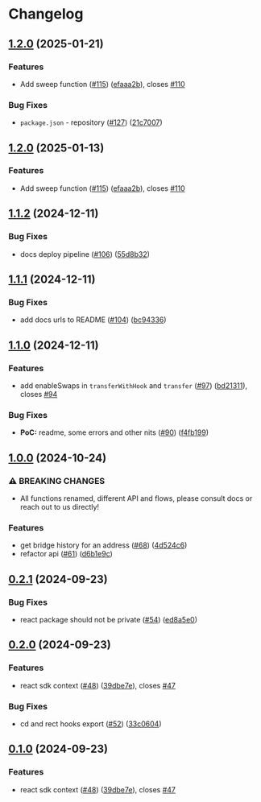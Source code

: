 # Changelog

## [1.2.0](https://github.com/sprintertech/sprinter-sdk/compare/sprinter-react-v1.1.2...sprinter-react-v1.2.0) (2025-01-21)


### Features

* Add sweep function ([#115](https://github.com/sprintertech/sprinter-sdk/issues/115)) ([efaaa2b](https://github.com/sprintertech/sprinter-sdk/commit/efaaa2b3d8674e46b264caddcd373218c3f552c1)), closes [#110](https://github.com/sprintertech/sprinter-sdk/issues/110)


### Bug Fixes

* `package.json` - repository ([#127](https://github.com/sprintertech/sprinter-sdk/issues/127)) ([21c7007](https://github.com/sprintertech/sprinter-sdk/commit/21c70077d2e5ef83730f730990e849f8d54ec8c0))

## [1.2.0](https://github.com/ChainSafe/sprinter-ts/compare/sprinter-react-v1.1.2...sprinter-react-v1.2.0) (2025-01-13)

### Features

- Add sweep function ([#115](https://github.com/ChainSafe/sprinter-ts/issues/115)) ([efaaa2b](https://github.com/ChainSafe/sprinter-ts/commit/efaaa2b3d8674e46b264caddcd373218c3f552c1)), closes [#110](https://github.com/ChainSafe/sprinter-ts/issues/110)

## [1.1.2](https://github.com/ChainSafe/sprinter-ts/compare/sprinter-react-v1.1.1...sprinter-react-v1.1.2) (2024-12-11)

### Bug Fixes

- docs deploy pipeline ([#106](https://github.com/ChainSafe/sprinter-ts/issues/106)) ([55d8b32](https://github.com/ChainSafe/sprinter-ts/commit/55d8b32919cb98693a7b5d653e10e11f3830a708))

## [1.1.1](https://github.com/ChainSafe/sprinter-ts/compare/sprinter-react-v1.1.0...sprinter-react-v1.1.1) (2024-12-11)

### Bug Fixes

- add docs urls to README ([#104](https://github.com/ChainSafe/sprinter-ts/issues/104)) ([bc94336](https://github.com/ChainSafe/sprinter-ts/commit/bc943369b89c860ef7a255da4102ef27f7dc57b4))

## [1.1.0](https://github.com/ChainSafe/sprinter-ts/compare/sprinter-react-v1.0.0...sprinter-react-v1.1.0) (2024-12-11)

### Features

- add enableSwaps in `transferWithHook` and `transfer` ([#97](https://github.com/ChainSafe/sprinter-ts/issues/97)) ([bd21311](https://github.com/ChainSafe/sprinter-ts/commit/bd213119b2eb8f41d574cbf2fd81d63296d08816)), closes [#94](https://github.com/ChainSafe/sprinter-ts/issues/94)

### Bug Fixes

- **PoC:** readme, some errors and other nits ([#90](https://github.com/ChainSafe/sprinter-ts/issues/90)) ([f4fb199](https://github.com/ChainSafe/sprinter-ts/commit/f4fb1996b4d42db90f3c96b5869971f21cdc973e))

## [1.0.0](https://github.com/ChainSafe/sprinter-ts/compare/sprinter-react-v0.2.1...sprinter-react-v1.0.0) (2024-10-24)

### ⚠ BREAKING CHANGES

- All functions renamed, different API and flows, please consult docs or reach out to us directly!

### Features

- get bridge history for an address ([#68](https://github.com/ChainSafe/sprinter-ts/issues/68)) ([4d524c6](https://github.com/ChainSafe/sprinter-ts/commit/4d524c668393f33c7c200a81f75cab87a3114e9d))
- refactor api ([#61](https://github.com/ChainSafe/sprinter-ts/issues/61)) ([d6b1e9c](https://github.com/ChainSafe/sprinter-ts/commit/d6b1e9caa9c4bf91442b119c19e8b7904a3f9af9))

## [0.2.1](https://github.com/ChainSafe/sprinter-ts/compare/sprinter-react-v0.2.0...sprinter-react-v0.2.1) (2024-09-23)

### Bug Fixes

- react package should not be private ([#54](https://github.com/ChainSafe/sprinter-ts/issues/54)) ([ed8a5e0](https://github.com/ChainSafe/sprinter-ts/commit/ed8a5e011661e0e18e0b50d360bb16406692d3da))

## [0.2.0](https://github.com/ChainSafe/sprinter-ts/compare/sprinter-react-v0.1.0...sprinter-react-v0.2.0) (2024-09-23)

### Features

- react sdk context ([#48](https://github.com/ChainSafe/sprinter-ts/issues/48)) ([39dbe7e](https://github.com/ChainSafe/sprinter-ts/commit/39dbe7e3cf2d1ec66f386b978a43c93208451f6e)), closes [#47](https://github.com/ChainSafe/sprinter-ts/issues/47)

### Bug Fixes

- cd and rect hooks export ([#52](https://github.com/ChainSafe/sprinter-ts/issues/52)) ([33c0604](https://github.com/ChainSafe/sprinter-ts/commit/33c06042a798bd68c8d902ba141a4d02fd4fc23e))

## [0.1.0](https://github.com/ChainSafe/sprinter-ts/compare/sprinter-react-v0.0.1...sprinter-react-v0.1.0) (2024-09-23)

### Features

- react sdk context ([#48](https://github.com/ChainSafe/sprinter-ts/issues/48)) ([39dbe7e](https://github.com/ChainSafe/sprinter-ts/commit/39dbe7e3cf2d1ec66f386b978a43c93208451f6e)), closes [#47](https://github.com/ChainSafe/sprinter-ts/issues/47)
